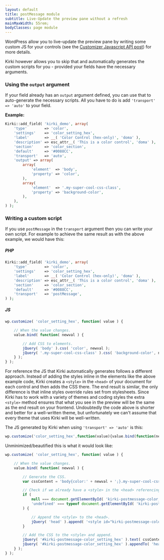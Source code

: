 ```yaml
---
layout: default
title: postMessage module
subtitle: Live-Update the preview pane without a refresh
mainMaxWidth: 55rem;
bodyClasses: page module
---
```


WordPress allow you to live-update the preview pane by writing some custom JS for your controls (see the [Customizer Javascript API post](https://developer.wordpress.org/themes/customize-api/the-customizer-javascript-api/#preview-js-and-controls-js)) for more details.

Kirki however allows you to skip that and automatically generates the custom scripts for you - provided your fields have the necessary arguments.

### Using the `output` argument

If your field already has an `output` argument defined, you can use that to auto-generate the necessary scripts. All you have to do is add `'transport' => 'auto'` to your field.

**Example:**

```php
Kirki::add_field( 'kirki_demo', array(
	'type'        => 'color',
	'settings'    => 'color_setting_hex',
	'label'       => __( 'Color Control (hex-only)', 'doma' ),
	'description' => esc_attr__( 'This is a color control', 'doma' ),
	'section'     => 'color_section',
	'default'     => '#0088CC',
	'transport'   => 'auto',
	'output' => array(
		array(
			'element'  => 'body',
			'property' => 'color',
		),
		array(
			'element'  => '.my-super-cool-css-class',
			'property' => 'background-color',
		),
	),
) );
```

### Writing a custom script

If you use `postMessage` in the `transport` argument then you can write your own script. For example to achieve the same result as with the above example, we would have this:

##### PHP
```php
Kirki::add_field( 'kirki_demo', array(
	'type'        => 'color',
	'settings'    => 'color_setting_hex',
	'label'       => __( 'Color Control (hex-only)', 'doma' ),
	'description' => esc_attr__( 'This is a color control', 'doma' ),
	'section'     => 'color_section',
	'default'     => '#0088CC',
	'transport'   => 'postMessage',
) );
```

##### JS

```js
wp.customize( 'color_setting_hex', function( value ) {

	// When the value changes.
	value.bind( function( newval ) {

		// Add CSS to elements.
		jQuery( 'body' ).css( 'color', newval );
		jQuery( '.my-super-cool-css-class' ).css( 'background-color', newval );
	} );
} );
```

For reference the JS that Kirki automatically generates follows a different approach.
Instead of adding the styles inline in the elements like the above example code, Kirki creates a `<style>` in the `<head>` of your document for each control and then adds the CSS there.
The end result is similar, the only difference is that inline styles override rules set from stylesheets.
Since Kirki has to work with a variety of themes and coding styles the extra `<style>` method ensures that what you see in the preview will be the same as the end result on your frontend. Undoubtedly the code above is shorter and better for a well-written theme, but unfortunately we can't assume that every theme that uses Kirki will be well-written.

The JS generated by Kirki when using `'transport' => 'auto'` is this:

```js
wp.customize('color_setting_hex',function(value){value.bind(function(newval){if(null===document.getElementById('kirki-postmessage-color_setting_hex')||'undefined'===typeof document.getElementById('kirki-postmessage-color_setting_hex')){jQuery('head').append('<style id="kirki-postmessage-color_setting_hex"></style>');}newval0=newval;newval1=newval;var cssContent='body{color:'+newval0+';}.my-super-cool-css-class{background-color:'+newval1+';}';jQuery('#kirki-postmessage-color_setting_hex').text(cssContent);jQuery('#kirki-postmessage-color_setting_hex').appendTo('head');});});
```

Unminimized/beautified this is what it would look like:

```js
wp.customize( 'color_setting_hex', function( value ) {

	// When the value changes.
	value.bind( function( newval ) {

		// Generate the CSS.
		var cssContent = 'body{color:' + newval + ';}.my-super-cool-css-class{background-color:' + newval + ';}';

		// Check if we already have a <style> in the <head> referencing this control.
		if (
			null === document.getElementById( 'kirki-postmessage-color_setting_hex' ) ||
			'undefined' === typeof document.getElementById( 'kirki-postmessage-color_setting_hex' )
		) {

			// Append the <style> to the <head>.
			jQuery( 'head' ).append( '<style id="kirki-postmessage-color_setting_hex"></style>' );
		}

		// Add the CSS to the <style> and append.
		jQuery( '#kirki-postmessage-color_setting_hex' ).text( cssContent );
		jQuery( '#kirki-postmessage-color_setting_hex' ).appendTo( 'head' );
	} );
} );
```
